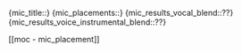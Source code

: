 
{mic_title::}
{mic_placements::}
{mic_results_vocal_blend::??}
{mic_results_voice_instrumental_blend::??}

[[moc - mic_placement]]